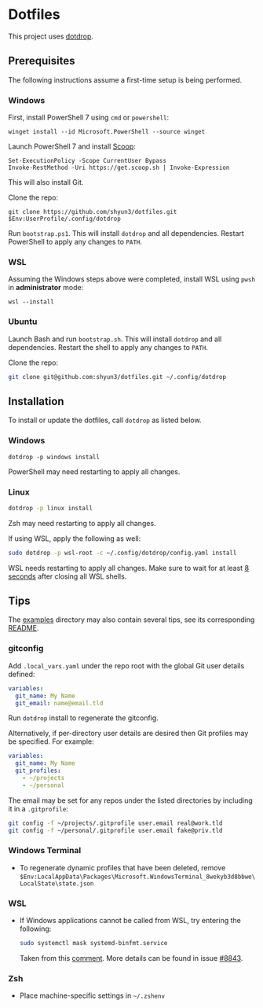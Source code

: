 # Dotfiles

This project uses [dotdrop](https://dotdrop.readthedocs.io/en/latest/).

## Prerequisites

The following instructions assume a first-time setup is being performed.

### Windows

First, install PowerShell 7 using `cmd` or `powershell`:
```pwsh
winget install --id Microsoft.PowerShell --source winget
```

Launch PowerShell 7 and install [Scoop](https://scoop.sh/):
```pwsh
Set-ExecutionPolicy -Scope CurrentUser Bypass
Invoke-RestMethod -Uri https://get.scoop.sh | Invoke-Expression
```
This will also install Git.

Clone the repo:
```pwsh
git clone https://github.com/shyun3/dotfiles.git $Env:UserProfile/.config/dotdrop
```

Run `bootstrap.ps1`. This will install `dotdrop` and all dependencies. Restart
PowerShell to apply any changes to `PATH`.

### WSL

Assuming the Windows steps above were completed, install WSL using `pwsh` in
**administrator** mode:
```pwsh
wsl --install
```

### Ubuntu

Launch Bash and run `bootstrap.sh`. This will install `dotdrop` and all
dependencies. Restart the shell to apply any changes to `PATH`.

Clone the repo:
```sh
git clone git@github.com:shyun3/dotfiles.git ~/.config/dotdrop
```

## Installation

To install or update the dotfiles, call `dotdrop` as listed below.

### Windows

```pwsh
dotdrop -p windows install
```
PowerShell may need restarting to apply all changes.

### Linux

```sh
dotdrop -p linux install
```
Zsh may need restarting to apply all changes.

If using WSL, apply the following as well:
```sh
sudo dotdrop -p wsl-root -c ~/.config/dotdrop/config.yaml install
```
WSL needs restarting to apply all changes. Make sure to wait for at least [8
seconds][8-sec-rule] after closing all WSL shells.

## Tips

The [examples](examples) directory may also contain several tips, see its
corresponding [README](examples/README.md).

### gitconfig

Add `.local_vars.yaml` under the repo root with the global Git user details
defined:
```yaml
variables:
  git_name: My Name
  git_email: name@email.tld
```
Run `dotdrop` install to regenerate the gitconfig.

Alternatively, if per-directory user details are desired then Git profiles may
be specified. For example:
```yaml
variables:
  git_name: My Name
  git_profiles:
    - ~/projects
    - ~/personal
```

The email may be set for any repos under the listed directories by including it
in a `.gitprofile`:
```sh
git config -f ~/projects/.gitprofile user.email real@work.tld
git config -f ~/personal/.gitprofile user.email fake@priv.tld
```

### Windows Terminal

* To regenerate dynamic profiles that have been deleted, remove
  `$Env:LocalAppData\Packages\Microsoft.WindowsTerminal_8wekyb3d8bbwe\LocalState\state.json`

### WSL

* If Windows applications cannot be called from WSL, try entering the
  following:
  ```sh
  sudo systemctl mask systemd-binfmt.service
  ```
  Taken from this [comment][wsl-interop-comment]. More details can be found in
  issue [#8843](https://github.com/microsoft/WSL/issues/8843).

### Zsh

* Place machine-specific settings in `~/.zshenv`

[8-sec-rule]: https://learn.microsoft.com/en-us/windows/wsl/wsl-config#the-8-second-rule-for-configuration-changes
[wsl-interop-comment]: https://github.com/microsoft/WSL/issues/8843#issuecomment-1624028222
